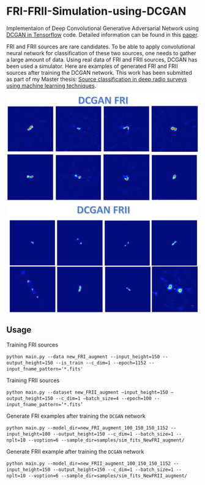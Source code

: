 # FRI-FRII-Simulation-using-DCGAN

Implementaion of Deep Convolutional Generative Adversarial Network using [DCGAN in Tensorflow](https://github.com/carpedm20/DCGAN-tensorflow) code. Detailed information can be found in this [paper](https://arxiv.org/abs/1511.06434). 

FRI and FRII sources are rare candidates. To be able to apply convolutional neural network for classification of these two sources, one needs to gather a large amount of data. Using real data of FRI and FRII sources, DCGAN has been used a simulator. Here are examples of generated FRI and FRII sources after training the DCGAN network. This work has been submitted as part of my Master thesis: [Source classification in deep radio surveys using machine learning techniques](https://repository.nwu.ac.za/handle/10394/31250).

![alt tag](DCGAN_FRI.png)
![alt tag](DCGAN_FRII.png)

Usage
---

Training FRI sources

    python main.py --data new_FRI_augment --input_height=150 --output_height=150 --is_train --c_dim=1 --epoch=1152 --input_fname_pattern='*.fits'
    
Training FRII sources

    python main.py --dataset new_FRII_augment —input_height=150 —output_height=150 --c_dim=1 —batch_size=4 --epoch=100 --input_fname_pattern=‘*.fits’
    
    
Generate FRI examples after training the `DCGAN` network

    python main.py --model_dir=new_FRI_augment_100_150_150_1152 --input_height=100 --output_height=150 --c_dim=1 --batch_size=1 --nplt=10 --voption=6 --sample_dir=samples/sim_fits_NewFRI_augment/
    
Generate FRII example after training the `DCGAN` network

    python main.py --model_dir=new_FRII_augment_100_150_150_1152 --input_height=150 --output_height=150 --c_dim=1 --batch_size=1 --nplt=10 --voption=6 --sample_dir=samples/sim_fits_NewFRII_augment/
